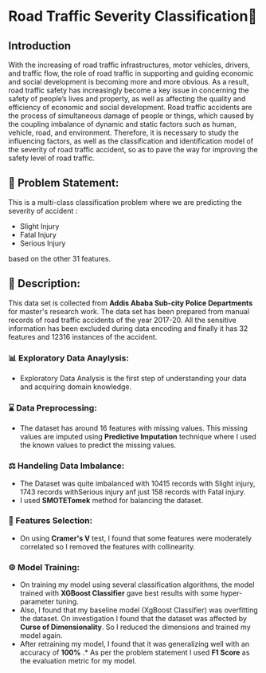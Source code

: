 # Road Traffic Severity Classification🚦
## Introduction
With the increasing of road traffic infrastructures, motor vehicles, drivers, and traffic flow, the role of road traffic in supporting and guiding economic and social development is becoming more and more obvious. As a result, road traffic safety has increasingly become a key issue in concerning the safety of people’s lives and property, as well as affecting the quality and efficiency of economic and social development. Road traffic accidents are the process of simultaneous damage of people or things, which caused by the coupling imbalance of dynamic and static factors such as human, vehicle, road, and environment. Therefore, it is necessary to study the influencing factors, as well as the classification and identification model of the severity of road traffic accident, so as to pave the way for improving the safety level of road traffic.

## 🧭 Problem Statement: 
This is a multi-class classification problem where we are predicting the severity of accident :
* Slight Injury
* Fatal Injury
* Serious Injury

based on the other 31 features.

## 🧾 Description: 
This data set is collected from **Addis Ababa Sub-city Police Departments** for master's research work. The data set has been prepared from manual records of road traffic accidents of the year 2017-20. All the sensitive information has been excluded during data encoding and finally it has 32 features and 12316 instances of the accident.

### :bar_chart: Exploratory Data Anaylysis:
* Exploratory Data Analysis is the first step of understanding your data and acquiring domain knowledge. 

### :hourglass: Data Preprocessing:
* The dataset has around 16 features with missing values. This missing values are imputed using **Predictive Imputation** technique where I used the known values to predict the missing values.

### ⚖ Handeling Data Imbalance:
* The Dataset was quite imbalanced with 10415 records with Slight injury, 1743 records withSerious injury anf just 158 records with Fatal injury.
* I used **SMOTETomek** method for balancing the dataset. 

### :mag_right: Features Selection:
* On using **Cramer's V** test, I found that some features were moderately correlated so I removed the features with collinearity.

### ⚙ Model Training:
* On training my model using several classification algorithms, the model trained with **XGBoost Classifier** gave best results with some hyper-parameter tuning. 
* Also, I found that my baseline model (XgBoost Classifier) was overfitting the dataset. On investigation I found that the dataset was affected by **Curse of Dimensionality**. So I reduced the dimensions and trained my model again.
* After retraining my model, I found that it was generalizing well with an accuracy of **100%**
.* As per the problem statement I used **F1 Score** as the evaluation metric for my model.







